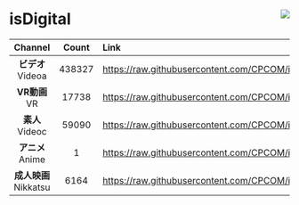 # isDigital <img align="right" src="https://img.shields.io/github/last-commit/CPCOM/isDigital"/>  
  
| Channel | Count | Link |  
| :-----: | :---: | :--- |  
|**ビデオ**<br />Videoa | 438327 | https://raw.githubusercontent.com/CPCOM/isDigital/main/Videoa.txt |  
|**VR動画**<br />VR | 17738 | https://raw.githubusercontent.com/CPCOM/isDigital/main/VR.txt |  
|**素人**<br />Videoc | 59090 | https://raw.githubusercontent.com/CPCOM/isDigital/main/Videoc.txt |  
|**アニメ**<br />Anime | 1 | https://raw.githubusercontent.com/CPCOM/isDigital/main/Anime.txt |  
|**成人映画**<br />Nikkatsu | 6164 | https://raw.githubusercontent.com/CPCOM/isDigital/main/Nikkatsu.txt |  